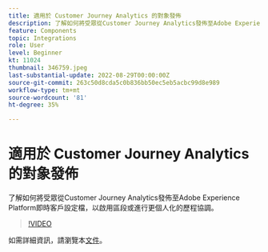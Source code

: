 ```yaml
---
title: 適用於 Customer Journey Analytics 的對象發佈
description: 了解如何將受眾從Customer Journey Analytics發佈至Adobe Experience Platform即時客戶設定檔，以啟用區段或進行更個人化的歷程協調。
feature: Components
topic: Integrations
role: User
level: Beginner
kt: 11024
thumbnail: 346759.jpeg
last-substantial-update: 2022-08-29T00:00:00Z
source-git-commit: 263c50d8cda5c0b836bb50ec5eb5acbc99d8e989
workflow-type: tm+mt
source-wordcount: '81'
ht-degree: 35%

---
```



# 適用於 Customer Journey Analytics 的對象發佈

了解如何將受眾從Customer Journey Analytics發佈至Adobe Experience Platform即時客戶設定檔，以啟用區段或進行更個人化的歷程協調。

>[!VIDEO](https://video.tv.adobe.com/v/346759/?quality=12&learn=on)

如需詳細資訊，請瀏覽本[文件](https://experienceleague.adobe.com/docs/analytics-platform/using/cja-components/audiences/audiences-overview.html?lang=zh-Hant)。
